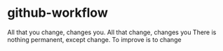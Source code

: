 # github-workflow

All that you change, changes you.
All that change, changes you
There is nothing permanent, except change. 
To improve is to change
